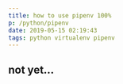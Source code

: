 ```yaml
---
title: how to use pipenv 100%
p: /python/pipenv
date: 2019-05-15 02:19:43
tags: python virtualenv pipenv
---
```


## not yet...